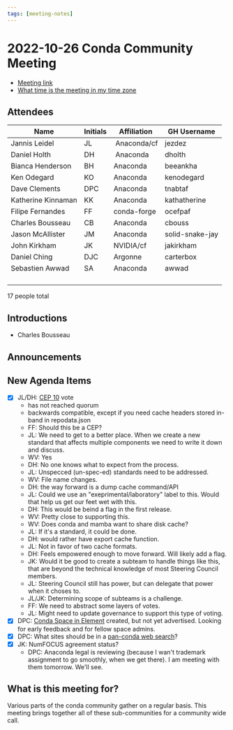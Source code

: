 ```yaml
---
tags: [meeting-notes]
---
```

# 2022-10-26 Conda Community Meeting

* [Meeting link](https://zoom.us/j/9138593505?pwd=SWh3dE1IK05LV01Qa0FJZ1ZpMzJLZz09)
* [What time is the meeting in my time zone](https://arewemeetingyet.com/UTC/2022-10-12/17:00/b/Conda%20community%20meeting)

## Attendees

| Name                     | Initials | Affiliation    | GH Username        |
| -------------------------| -------- | -------------- | ------------------ |
| Jannis Leidel            | JL       | Anaconda/cf    | jezdez             |
| Daniel Holth             | DH       | Anaconda       | dholth             |
| Bianca Henderson         | BH       | Anaconda       | beeankha           |
| Ken Odegard              | KO       | Anaconda       | kenodegard         |
| Dave Clements            | DPC      | Anaconda       | tnabtaf            |
| Katherine Kinnaman       | KK       | Anaconda       | kathatherine       |
| Filipe Fernandes         | FF       | conda-forge    | ocefpaf            |
| Charles Bousseau         | CB       | Anaconda       | cbouss             |
| Jason McAllister         | JM       | Anaconda       | solid-snake-jay    |
| John Kirkham             | JK       | NVIDIA/cf      | jakirkham          |
| Daniel Ching             | DJC      | Argonne        | carterbox          |
| Sebastien Awwad          | SA       | Anaconda       | awwad              |
|                          |          |                |                    |
|                          |          |                |                    |
|                          |          |                |                    |
|                          |          |                |                    |

17 people total

## Introductions

- Charles Bousseau

## Announcements


## New Agenda Items

- [x] JL/DH: [CEP 10](https://github.com/conda-incubator/ceps/pull/20) vote
    - has not reached quorum
    - backwards compatible, except if you need cache headers stored in-band in repodata.json
    - FF: Should this be a CEP?
    - JL: We need to get to a better place. When we create a new standard that affects multiple components we need to write it down and discuss.
    - WV: Yes
    - DH: No one knows what to expect from the process.
    - JL: Unspecced (un-spec-ed) standards need to be addressed.
    - WV: File name changes. 
    - DH: the way forward is a dump cache command/API
    - JL: Could we use an "exeprimental/laboratory" label to this.  Would that help us get our feet wet with this.
    - DH: This would be beind a flag in the first release.
    - WV: Pretty close to supporting this.
    - WV: Does conda and mamba want to share disk cache?
    - JL: If it's a standard, it could be done.
    - DH: would rather have export cache function.
    - JL: Not in favor of two cache formats.
    - DH: Feels empowered enough to move forward.  Will likely add a flag.
    - JK: Would it be good to create a subteam to handle things like this, that are beyond the technical knowledge of most Steering Council members.
    - JL: Steering Council still has power, but can delegate that power when it choses to.
    - JL/JK: Determining scope of subteams is a challenge.
    - FF: We need to abstract some layers of votes.
    - JL: Might need to update governance to support this type of voting.
- [x] DPC: [Conda Space in Element](https://matrix.to/#/#conda:matrix.org) created, but not yet advertised.  Looking for early feedback and for fellow space admins.
- [x] DPC: What sites should be in a [pan-conda web search](https://hackmd.io/bafkvlx5SU2TvTGp4iTVkg)?
- [x] JK: NumFOCUS agreement status?
    - DPC: Anaconda legal is reviewing (because I wan't trademark assignment to go smoothly, when we get there). I am meeting with them tomorrow.  We'll see.

## What is this meeting for?

Various parts of the conda community gather on a regular basis.  This meeting brings together all of these sub-communities for a community wide call.

